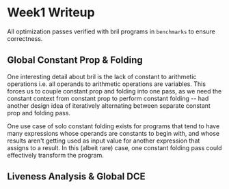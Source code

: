 # Week1 Writeup

All optimization passes verified with bril programs in `benchmarks` to ensure correctness.

## Global Constant Prop & Folding

One interesting detail about bril is the lack of constant to arithmetic operations i.e. all operands
to arithmetic operations are variables. This forces us to couple constant prop and folding into one pass,
as we need the constant context from constant prop to perform constant folding -- had another design
idea of iteratively alternating between separate constant prop and folding pass. 

One use case of solo constant folding exists for programs that tend to have many expressions whose
operands are constants to begin with, and whose results aren't getting used as input value for
another expression that assigns to a result. In this (albeit rare) case, one constant folding pass 
could effectively transform the program.


## Liveness Analysis & Global DCE
